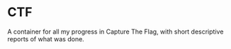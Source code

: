 # CTF
A container for all my progress in Capture The Flag, with short descriptive reports of what was done.
